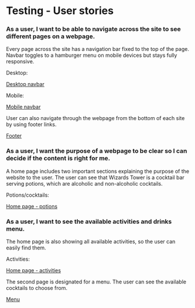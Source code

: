 # Testing - User stories

### As a user, I want to be able to navigate across the site to see different pages on a webpage.

Every page across the site has a navigation bar fixed to the top of the page. Navbar toggles to a hamburger menu on mobile devices but stays fully responsive. 

Desktop:

[Desktop navbar](https://github.com/PatrycjaBlaszkowska/project-WizardsTower/blob/main/docs/testing/navbar_desktop.PNG)

Mobile:

[Mobile navbar](https://github.com/PatrycjaBlaszkowska/project-WizardsTower/blob/main/docs/testing/navbar_mobile.PNG)

User can also navigate through the webpage from the bottom of each site by using footer links.

[Footer](https://github.com/PatrycjaBlaszkowska/project-WizardsTower/blob/main/docs/testing/footer.PNG)

### As a user, I want the purpose of a webpage to be clear so I can decide if the content is right for me.

A home page includes two important sections explaining the purpose of the website to the user.
The user can see that Wizards Tower is a cocktail bar serving potions, which are alcoholic and non-alcoholic cocktails.

Potions/cocktails:

[Home page - potions](https://github.com/PatrycjaBlaszkowska/project-WizardsTower/blob/main/docs/testing/homepage_potions.PNG)

### As a user, I want to see the available activities and drinks menu.

The home page is also showing all available activities, so the user can easily find them.

Activities:

[Home page - activities](https://github.com/PatrycjaBlaszkowska/project-WizardsTower/blob/main/docs/testing/homepage_activities.PNG)

The second page is designated for a menu. The user can see the available cocktails to choose from.

[Menu](https://github.com/PatrycjaBlaszkowska/project-WizardsTower/blob/main/docs/testing/menu.PNG)